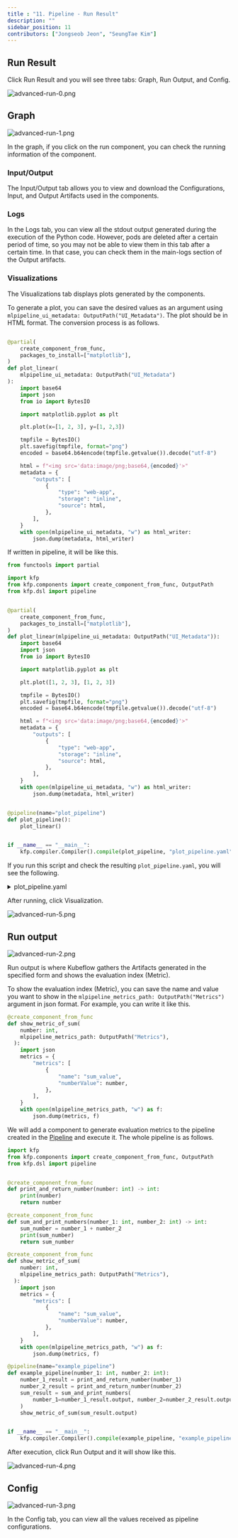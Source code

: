 ```yaml
---
title : "11. Pipeline - Run Result"
description: ""
sidebar_position: 11
contributors: ["Jongseob Jeon", "SeungTae Kim"]
---
```



## Run Result

Click Run Result and you will see three tabs:
Graph, Run Output, and Config.

![advanced-run-0.png](./img/advanced-run-0.png)

## Graph

![advanced-run-1.png](./img/advanced-run-1.png)

In the graph, if you click on the run component, you can check the running information of the component.

### Input/Output

The Input/Output tab allows you to view and download the Configurations, Input, and Output Artifacts used in the components.

### Logs

In the Logs tab, you can view all the stdout output generated during the execution of the Python code.
However, pods are deleted after a certain period of time, so you may not be able to view them in this tab after a certain time.
In that case, you can check them in the main-logs section of the Output artifacts.

### Visualizations

The Visualizations tab displays plots generated by the components.

To generate a plot, you can save the desired values as an argument using `mlpipeline_ui_metadata: OutputPath("UI_Metadata")`. The plot should be in HTML format.
The conversion process is as follows.

```python

@partial(
    create_component_from_func,
    packages_to_install=["matplotlib"],
)
def plot_linear(
    mlpipeline_ui_metadata: OutputPath("UI_Metadata")
):
    import base64
    import json
    from io import BytesIO

    import matplotlib.pyplot as plt

    plt.plot(x=[1, 2, 3], y=[1, 2,3])

    tmpfile = BytesIO()
    plt.savefig(tmpfile, format="png")
    encoded = base64.b64encode(tmpfile.getvalue()).decode("utf-8")

    html = f"<img src='data:image/png;base64,{encoded}'>"
    metadata = {
        "outputs": [
            {
                "type": "web-app",
                "storage": "inline",
                "source": html,
            },
        ],
    }
    with open(mlpipeline_ui_metadata, "w") as html_writer:
        json.dump(metadata, html_writer)
```

If written in pipeline, it will be like this.

```python
from functools import partial

import kfp
from kfp.components import create_component_from_func, OutputPath
from kfp.dsl import pipeline


@partial(
    create_component_from_func,
    packages_to_install=["matplotlib"],
)
def plot_linear(mlpipeline_ui_metadata: OutputPath("UI_Metadata")):
    import base64
    import json
    from io import BytesIO

    import matplotlib.pyplot as plt

    plt.plot([1, 2, 3], [1, 2, 3])

    tmpfile = BytesIO()
    plt.savefig(tmpfile, format="png")
    encoded = base64.b64encode(tmpfile.getvalue()).decode("utf-8")

    html = f"<img src='data:image/png;base64,{encoded}'>"
    metadata = {
        "outputs": [
            {
                "type": "web-app",
                "storage": "inline",
                "source": html,
            },
        ],
    }
    with open(mlpipeline_ui_metadata, "w") as html_writer:
        json.dump(metadata, html_writer)


@pipeline(name="plot_pipeline")
def plot_pipeline():
    plot_linear()


if __name__ == "__main__":
    kfp.compiler.Compiler().compile(plot_pipeline, "plot_pipeline.yaml")
```

If you run this script and check the resulting `plot_pipeline.yaml`, you will see the following.

<p>
  <details>
    <summary>plot_pipeline.yaml</summary>

```bash
apiVersion: argoproj.io/v1alpha1
kind: Workflow
metadata:
  generateName: plot-pipeline-
  annotations: {pipelines.kubeflow.org/kfp_sdk_version: 1.8.9, pipelines.kubeflow.org/pipeline_compilation_time: '2
022-01-17T13:31:32.963214',
    pipelines.kubeflow.org/pipeline_spec: '{"name": "plot_pipeline"}'}
  labels: {pipelines.kubeflow.org/kfp_sdk_version: 1.8.9}
spec:
  entrypoint: plot-pipeline
  templates:
  - name: plot-linear
    container:
      args: [--mlpipeline-ui-metadata, /tmp/outputs/mlpipeline_ui_metadata/data]
      command:
      - sh
      - -c
      - (PIP_DISABLE_PIP_VERSION_CHECK=1 python3 -m pip install --quiet --no-warn-script-location
        'matplotlib' || PIP_DISABLE_PIP_VERSION_CHECK=1 python3 -m pip install --quiet
        --no-warn-script-location 'matplotlib' --user) && "$0" "$@"
      - sh
      - -ec
      - |
        program_path=$(mktemp)
        printf "%s" "$0" > "$program_path"
        python3 -u "$program_path" "$@"
      - |
        def _make_parent_dirs_and_return_path(file_path: str):
            import os
            os.makedirs(os.path.dirname(file_path), exist_ok=True)
            return file_path
        def plot_linear(mlpipeline_ui_metadata):
            import base64
            import json
            from io import BytesIO
            import matplotlib.pyplot as plt
            plt.plot([1, 2, 3], [1, 2, 3])
            tmpfile = BytesIO()
            plt.savefig(tmpfile, format="png")
            encoded = base64.b64encode(tmpfile.getvalue()).decode("utf-8")
            html = f"<img src='data:image/png;base64,{encoded}'>"
            metadata = {
                "outputs": [
                    {
                        "type": "web-app",
                        "storage": "inline",
                        "source": html,
                    },
                ],
            }
            with open(mlpipeline_ui_metadata, "w") as html_writer:
                json.dump(metadata, html_writer)

        import argparse
        _parser = argparse.ArgumentParser(prog='Plot linear', description='')
        _parser.add_argument("--mlpipeline-ui-metadata", dest="mlpipeline_ui_metadata", type=_make_parent_dirs_and_return_path, required=True, default=argparse.SUPPRESS)
        _parsed_args = vars(_parser.parse_args())
        _outputs = plot_linear(**_parsed_args)
      image: python:3.7
    outputs:
      artifacts:
      - {name: mlpipeline-ui-metadata, path: /tmp/outputs/mlpipeline_ui_metadata/data}
    metadata:
      labels:
        pipelines.kubeflow.org/kfp_sdk_version: 1.8.9
        pipelines.kubeflow.org/pipeline-sdk-type: kfp
        pipelines.kubeflow.org/enable_caching: "true"
      annotations: {pipelines.kubeflow.org/component_spec: '{"implementation": {"container":
          {"args": ["--mlpipeline-ui-metadata", {"outputPath": "mlpipeline_ui_metadata"}],
          "command": ["sh", "-c", "(PIP_DISABLE_PIP_VERSION_CHECK=1 python3 -m pip
          install --quiet --no-warn-script-location ''matplotlib'' || PIP_DISABLE_PIP_VERSION_CHECK=1
          python3 -m pip install --quiet --no-warn-script-location ''matplotlib''
          --user) && \"$0\" \"$@\"", "sh", "-ec", "program_path=$(mktemp)\nprintf
          \"%s\" \"$0\" > \"$program_path\"\npython3 -u \"$program_path\" \"$@\"\n",
          "def _make_parent_dirs_and_return_path(file_path: str):\n    import os\n    os.makedirs(os.path.dirname(file_path),
          exist_ok=True)\n    return file_path\n\ndef plot_linear(mlpipeline_ui_metadata):\n    import
          base64\n    import json\n    from io import BytesIO\n\n    import matplotlib.pyplot
          as plt\n\n    plt.plot([1, 2, 3], [1, 2, 3])\n\n    tmpfile = BytesIO()\n    plt.savefig(tmpfile,
          format=\"png\")\n    encoded = base64.b64encode(tmpfile.getvalue()).decode(\"utf-8\")\n\n    html
          = f\"<img src=''data:image/png;base64,{encoded}''>\"\n    metadata = {\n        \"outputs\":
          [\n            {\n                \"type\": \"web-app\",\n                \"storage\":
          \"inline\",\n                \"source\": html,\n            },\n        ],\n    }\n    with
          open(mlpipeline_ui_metadata, \"w\") as html_writer:\n        json.dump(metadata,
          html_writer)\n\nimport argparse\n_parser = argparse.ArgumentParser(prog=''Plot
          linear'', description='''')\n_parser.add_argument(\"--mlpipeline-ui-metadata\",
          dest=\"mlpipeline_ui_metadata\", type=_make_parent_dirs_and_return_path,
          required=True, default=argparse.SUPPRESS)\n_parsed_args = vars(_parser.parse_args())\n\n_outputs
          = plot_linear(**_parsed_args)\n"], "image": "python:3.7"}}, "name": "Plot
          linear", "outputs": [{"name": "mlpipeline_ui_metadata", "type": "UI_Metadata"}]}',
        pipelines.kubeflow.org/component_ref: '{}'}
  - name: plot-pipeline
    dag:
      tasks:
      - {name: plot-linear, template: plot-linear}
  arguments:
    parameters: []
  serviceAccountName: pipeline-runner
```

  </details>
</p>

After running, click Visualization.

![advanced-run-5.png](./img/advanced-run-5.png)

## Run output

![advanced-run-2.png](./img/advanced-run-2.png)

Run output is where Kubeflow gathers the Artifacts generated in the specified form and shows the evaluation index (Metric).

To show the evaluation index (Metric), you can save the name and value you want to show in the `mlpipeline_metrics_path: OutputPath("Metrics")` argument in json format. For example, you can write it like this.

```python
@create_component_from_func
def show_metric_of_sum(
    number: int,
    mlpipeline_metrics_path: OutputPath("Metrics"),
  ):
    import json
    metrics = {
        "metrics": [
            {
                "name": "sum_value",
                "numberValue": number,
            },
        ],
    }
    with open(mlpipeline_metrics_path, "w") as f:
        json.dump(metrics, f)
```

We will add a component to generate evaluation metrics to the pipeline created in the [Pipeline](../kubeflow/basic-pipeline.md) and execute it. The whole pipeline is as follows.

```python
import kfp
from kfp.components import create_component_from_func, OutputPath
from kfp.dsl import pipeline


@create_component_from_func
def print_and_return_number(number: int) -> int:
    print(number)
    return number

@create_component_from_func
def sum_and_print_numbers(number_1: int, number_2: int) -> int:
    sum_number = number_1 + number_2
    print(sum_number)
    return sum_number

@create_component_from_func
def show_metric_of_sum(
    number: int,
    mlpipeline_metrics_path: OutputPath("Metrics"),
  ):
    import json
    metrics = {
        "metrics": [
            {
                "name": "sum_value",
                "numberValue": number,
            },
        ],
    }
    with open(mlpipeline_metrics_path, "w") as f:
        json.dump(metrics, f)

@pipeline(name="example_pipeline")
def example_pipeline(number_1: int, number_2: int):
    number_1_result = print_and_return_number(number_1)
    number_2_result = print_and_return_number(number_2)
    sum_result = sum_and_print_numbers(
        number_1=number_1_result.output, number_2=number_2_result.output
    )
    show_metric_of_sum(sum_result.output)


if __name__ == "__main__":
    kfp.compiler.Compiler().compile(example_pipeline, "example_pipeline.yaml")
```

After execution, click Run Output and it will show like this.

![advanced-run-4.png](./img/advanced-run-4.png)

## Config

![advanced-run-3.png](./img/advanced-run-3.png)

In the Config tab, you can view all the values received as pipeline configurations.
